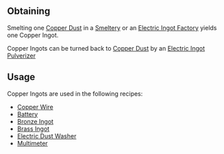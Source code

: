 
## Obtaining
Smelting one [Copper Dust](https://github.com/Slimefun/Slimefun4/wiki/Copper-Dust) in a [Smeltery](https://github.com/Slimefun/Slimefun4/wiki/Smeltery) or an [Electric Ingot Factory](https://github.com/Slimefun/Slimefun4/wiki/Electric-Ingot-Factory) yields one Copper Ingot.<br>

Copper Ingots can be turned back to [Copper Dust](https://github.com/Slimefun/Slimefun4/wiki/Copper-Dust) by an [Electric Ingot Pulverizer](https://github.com/Slimefun/Slimefun4/wiki/Electric-Ingot-Pulverizer)

## Usage
Copper Ingots are used in the following recipes:
* [Copper Wire](https://github.com/TheBusyBiscuit/Slimefun4-Wiki/Copper-Wire)
* [Battery](https://github.com/Slimefun/Slimefun4/wiki/Battery)
* [Bronze Ingot](https://github.com/Slimefun/Slimefun4/wiki/Bronze-Ingot)
* [Brass Ingot](https://github.com/Slimefun/Slimefun4/wiki/Brass-Ingot)
* [Electric Dust Washer](https://github.com/Slimefun/Slimefun4/wiki/Electric-Dust-Washer)
* [Multimeter](https://github.com/Slimefun/Slimefun4/wiki/Multimeter)
